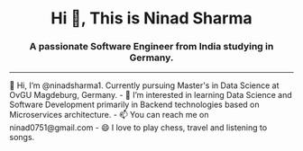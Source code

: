 <h1 align="center">Hi 👋, This is Ninad Sharma</h1>
<h3 align="center">A passionate Software Engineer from India studying in Germany.</h3>
<hr>
👋 Hi, I’m @ninadsharma1. Currently pursuing Master's in Data Science at OvGU Magdeburg, Germany.
- 👀 I’m interested in learning Data Science and Software Development primarily in Backend technologies based on Microservices architecture. 
- 📫 You can reach me on ninad0751@gmail.com
- 😄 I love to play chess, travel and listening to songs.

<!---
ninadsharma1/ninadsharma1 is a ✨ special ✨ repository because its `README.md` (this file) appears on your GitHub profile.
You can click the Preview link to take a look at your changes.
--->
